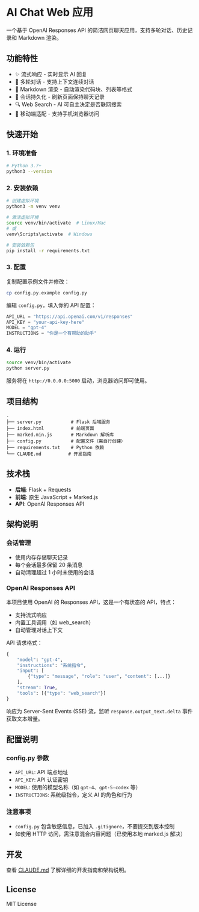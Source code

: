# AI Chat Web 应用

一个基于 OpenAI Responses API 的简洁网页聊天应用，支持多轮对话、历史记录和 Markdown 渲染。

## 功能特性

- ✨ 流式响应 - 实时显示 AI 回复
- 💬 多轮对话 - 支持上下文连续对话
- 📝 Markdown 渲染 - 自动渲染代码块、列表等格式
- 💾 会话持久化 - 刷新页面保持聊天记录
- 🔍 Web Search - AI 可自主决定是否联网搜索
- 📱 移动端适配 - 支持手机浏览器访问

## 快速开始

### 1. 环境准备

```bash
# Python 3.7+
python3 --version
```

### 2. 安装依赖

```bash
# 创建虚拟环境
python3 -m venv venv

# 激活虚拟环境
source venv/bin/activate  # Linux/Mac
# 或
venv\Scripts\activate  # Windows

# 安装依赖包
pip install -r requirements.txt
```

### 3. 配置

复制配置示例文件并修改：

```bash
cp config.py.example config.py
```

编辑 `config.py`，填入你的 API 配置：

```python
API_URL = "https://api.openai.com/v1/responses"
API_KEY = "your-api-key-here"
MODEL = "gpt-4"
INSTRUCTIONS = "你是一个有帮助的助手"
```

### 4. 运行

```bash
source venv/bin/activate
python server.py
```

服务将在 `http://0.0.0.0:5000` 启动，浏览器访问即可使用。

## 项目结构

```
.
├── server.py           # Flask 后端服务
├── index.html          # 前端页面
├── marked.min.js       # Markdown 解析库
├── config.py           # 配置文件（需自行创建）
├── requirements.txt    # Python 依赖
└── CLAUDE.md          # 开发指南
```

## 技术栈

- **后端**: Flask + Requests
- **前端**: 原生 JavaScript + Marked.js
- **API**: OpenAI Responses API

## 架构说明

### 会话管理

- 使用内存存储聊天记录
- 每个会话最多保留 20 条消息
- 自动清理超过 1 小时未使用的会话

### OpenAI Responses API

本项目使用 OpenAI 的 Responses API，这是一个有状态的 API，特点：

- 支持流式响应
- 内置工具调用（如 web_search）
- 自动管理对话上下文

API 请求格式：

```python
{
    "model": "gpt-4",
    "instructions": "系统指令",
    "input": [
        {"type": "message", "role": "user", "content": [...]}
    ],
    "stream": True,
    "tools": [{"type": "web_search"}]
}
```

响应为 Server-Sent Events (SSE) 流，监听 `response.output_text.delta` 事件获取文本增量。

## 配置说明

### config.py 参数

- `API_URL`: API 端点地址
- `API_KEY`: API 认证密钥
- `MODEL`: 使用的模型名称（如 `gpt-4`、`gpt-5-codex` 等）
- `INSTRUCTIONS`: 系统级指令，定义 AI 的角色和行为

### 注意事项

- `config.py` 包含敏感信息，已加入 `.gitignore`，不要提交到版本控制
- 如使用 HTTP 访问，需注意混合内容问题（已使用本地 marked.js 解决）

## 开发

查看 [CLAUDE.md](CLAUDE.md) 了解详细的开发指南和架构说明。

## License

MIT License
